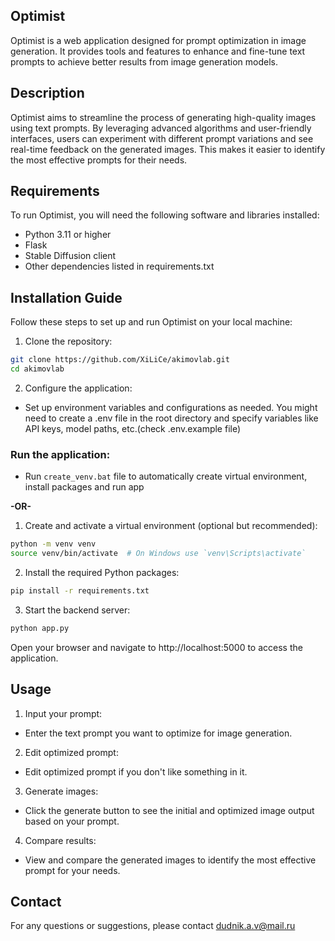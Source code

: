 ## Optimist
Optimist is a web application designed for prompt optimization in image generation. It provides tools and features to enhance and fine-tune text prompts to achieve better results from image generation models.

## Description
Optimist aims to streamline the process of generating high-quality images using text prompts. By leveraging advanced algorithms and user-friendly interfaces, users can experiment with different prompt variations and see real-time feedback on the generated images. This makes it easier to identify the most effective prompts for their needs.

## Requirements
To run Optimist, you will need the following software and libraries installed:

- Python 3.11 or higher
- Flask
- Stable Diffusion client
- Other dependencies listed in requirements.txt

## Installation Guide
Follow these steps to set up and run Optimist on your local machine:

1. Clone the repository:

```sh
git clone https://github.com/XiLiCe/akimovlab.git
cd akimovlab
```

2. Configure the application:

- Set up environment variables and configurations as needed. You might need to create a .env file in the root directory and specify variables like API keys, model paths, etc.(check .env.example file)

### Run the application:

- Run `create_venv.bat` file to automatically create virtual environment, install packages and run app

**-OR-**

1. Create and activate a virtual environment (optional but recommended):

```sh
python -m venv venv
source venv/bin/activate  # On Windows use `venv\Scripts\activate`
```

2. Install the required Python packages:

```sh
pip install -r requirements.txt
```

3. Start the backend server:

```sh
python app.py
```

Open your browser and navigate to http://localhost:5000 to access the application.

## Usage
1. Input your prompt:
- Enter the text prompt you want to optimize for image generation.

2. Edit optimized prompt:
- Edit optimized prompt if you don't like something in it.

3. Generate images:
- Click the generate button to see the initial and optimized image output based on your prompt.

4. Compare results:
- View and compare the generated images to identify the most effective prompt for your needs.

## Contact
For any questions or suggestions, please contact dudnik.a.v@mail.ru
